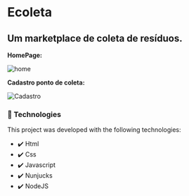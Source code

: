 # Ecoleta

## Um marketplace de coleta de resíduos.

**HomePage:**

![home](https://user-images.githubusercontent.com/27930968/89333853-f8aaa880-d66b-11ea-8969-96b21a290860.gif)



**Cadastro ponto de coleta:**

![Cadastro](https://user-images.githubusercontent.com/27930968/89335188-1416b300-d66e-11ea-9e39-812889c11271.gif)



### 🚀 Technologies

This project was developed with the following technologies:

- ✔️ Html
- ✔️ Css
- ✔️ Javascript
- ✔️ Nunjucks
- ✔️ NodeJS
